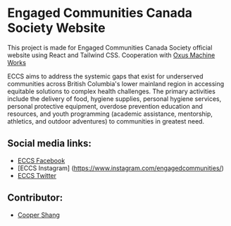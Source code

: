 # Engaged Communities Canada Society Website

This project is made for Engaged Communities Canada Society official website using React and Tailwind CSS. Cooperation with [Oxus Machine Works](https://www.linkedin.com/company/oxus-machine-works/)

ECCS aims to address the systemic gaps that exist for underserved communities across British Columbia's lower mainland region in accessing equitable solutions to complex health challenges. The primary activities include the delivery of food, hygiene supplies, personal hygiene services, personal protective equipment, overdose prevention education and resources, and youth programming (academic assistance, mentorship, athletics, and outdoor adventures) to communities in greatest need.

## Social media links:

- [ECCS Facebook](https://www.facebook.com/Engaged-Communities-114376120212298/)
- [ECCS Instagram] (https://www.instagram.com/engagedcommunities/)
- [ECCS Twitter](https://twitter.com/EngagedCommuni2)

## Contributor:

- [Cooper Shang](https://github.com/vvEii)

